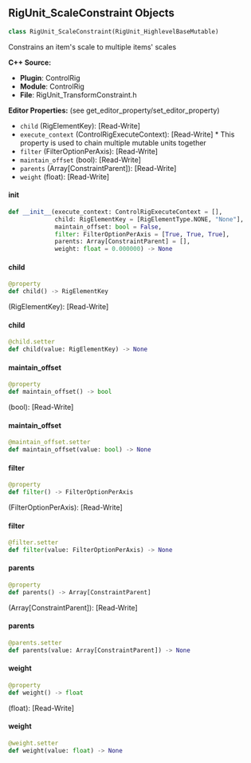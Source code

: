 ## RigUnit_ScaleConstraint Objects

```python
class RigUnit_ScaleConstraint(RigUnit_HighlevelBaseMutable)
```

Constrains an item's scale to multiple items' scales

**C++ Source:**

- **Plugin**: ControlRig
- **Module**: ControlRig
- **File**: RigUnit_TransformConstraint.h

**Editor Properties:** (see get_editor_property/set_editor_property)

- ``child`` (RigElementKey):  [Read-Write]
- ``execute_context`` (ControlRigExecuteContext):  [Read-Write] * This property is used to chain multiple mutable units together
- ``filter`` (FilterOptionPerAxis):  [Read-Write]
- ``maintain_offset`` (bool):  [Read-Write]
- ``parents`` (Array[ConstraintParent]):  [Read-Write]
- ``weight`` (float):  [Read-Write]

<a id="unreal.RigUnit_ScaleConstraint.__init__"></a>

#### __init__

```python
def __init__(execute_context: ControlRigExecuteContext = [],
             child: RigElementKey = [RigElementType.NONE, "None"],
             maintain_offset: bool = False,
             filter: FilterOptionPerAxis = [True, True, True],
             parents: Array[ConstraintParent] = [],
             weight: float = 0.000000) -> None
```

<a id="unreal.RigUnit_ScaleConstraint.child"></a>

#### child

```python
@property
def child() -> RigElementKey
```

(RigElementKey):  [Read-Write]

<a id="unreal.RigUnit_ScaleConstraint.child"></a>

#### child

```python
@child.setter
def child(value: RigElementKey) -> None
```

<a id="unreal.RigUnit_ScaleConstraint.maintain_offset"></a>

#### maintain_offset

```python
@property
def maintain_offset() -> bool
```

(bool):  [Read-Write]

<a id="unreal.RigUnit_ScaleConstraint.maintain_offset"></a>

#### maintain_offset

```python
@maintain_offset.setter
def maintain_offset(value: bool) -> None
```

<a id="unreal.RigUnit_ScaleConstraint.filter"></a>

#### filter

```python
@property
def filter() -> FilterOptionPerAxis
```

(FilterOptionPerAxis):  [Read-Write]

<a id="unreal.RigUnit_ScaleConstraint.filter"></a>

#### filter

```python
@filter.setter
def filter(value: FilterOptionPerAxis) -> None
```

<a id="unreal.RigUnit_ScaleConstraint.parents"></a>

#### parents

```python
@property
def parents() -> Array[ConstraintParent]
```

(Array[ConstraintParent]):  [Read-Write]

<a id="unreal.RigUnit_ScaleConstraint.parents"></a>

#### parents

```python
@parents.setter
def parents(value: Array[ConstraintParent]) -> None
```

<a id="unreal.RigUnit_ScaleConstraint.weight"></a>

#### weight

```python
@property
def weight() -> float
```

(float):  [Read-Write]

<a id="unreal.RigUnit_ScaleConstraint.weight"></a>

#### weight

```python
@weight.setter
def weight(value: float) -> None
```

<a id="unreal.RigUnit_ScaleConstraintLocalSpaceOffset"></a>